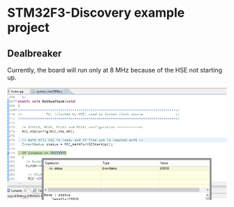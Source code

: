# STM32F3-Discovery example project

## Dealbreaker

Currently, the board will run only at 8 MHz because of the HSE not starting up.

![](doc/images/hse-not-starting-up.png)
